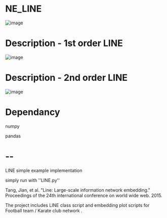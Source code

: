 # NE_LINE

![image](https://user-images.githubusercontent.com/35905280/96147824-9fe86d80-0f42-11eb-9882-4deec12294e4.png)

# Description - 1st order LINE
![image](https://user-images.githubusercontent.com/35905280/96147895-b1317a00-0f42-11eb-94c1-4ece5f6dc50c.png)
# Description - 2nd order LINE
![image](https://user-images.githubusercontent.com/35905280/96147931-b8588800-0f42-11eb-864e-530cd33b3651.png)


# Dependancy
numpy

pandas


# --
LINE simple example implementation 

simply run with ''LINE.py''

Tang, Jian, et al. "Line: Large-scale information network embedding." Proceedings of the 24th international conference on world wide web. 2015.


The project includes LINE class script and embedding plot scripts for Football team / Karate club network . 
